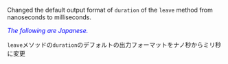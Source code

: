 Changed the default output format of `duration` of the `leave` method from nanoseconds to milliseconds.

<font color="blue">*The following are Japanese.*</font>

`leave`メソッドの``duration``のデフォルトの出力フォーマットをナノ秒からミリ秒に変更

